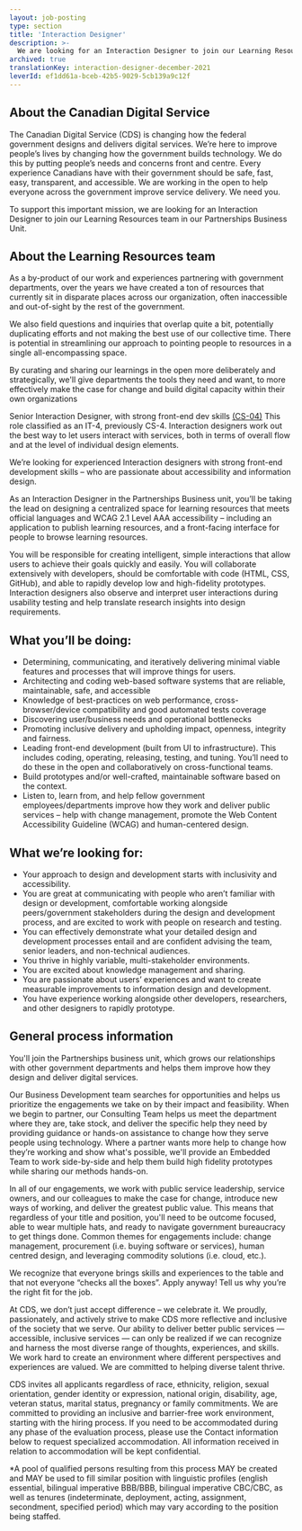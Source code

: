 ```yaml
---
layout: job-posting
type: section
title: 'Interaction Designer'
description: >-
  We are looking for an Interaction Designer to join our Learning Resources team in our Partnerships Business Unit. 
archived: true
translationKey: interaction-designer-december-2021
leverId: ef1dd61a-bceb-42b5-9029-5cb139a9c12f
---
```



## About the Canadian Digital Service

The Canadian Digital Service (CDS) is changing how the federal government designs and delivers digital services. We’re here to improve people’s lives by changing how the government builds technology. We do this by putting people’s needs and concerns front and centre. Every experience Canadians have with their government should be safe, fast, easy, transparent, and accessible. We are working in the open to help everyone across the government improve service delivery. We need you.

To support this important mission, we are looking for an Interaction Designer to join our Learning Resources team in our Partnerships Business Unit. 

## About the Learning Resources team

As a by-product of our work and experiences partnering with government departments, over the years we have created a ton of resources that currently sit in disparate places across our organization, often inaccessible and out-of-sight by the rest of the government. 

We also field questions and inquiries that overlap quite a bit, potentially duplicating efforts and not making the best use of our collective time. There is potential in streamlining our approach to pointing people to resources in a single all-encompassing space. 

By curating and sharing our learnings in the open more deliberately and strategically, we'll give departments the tools they need and want, to more effectively make the case for change and build digital capacity within their 
own organizations

Senior Interaction Designer, with strong front-end dev skills [(CS-04)](https://www.tbs-sct.gc.ca/agreements-conventions/view-visualiser-eng.aspx?id=1#tocxx327633) This role classified as an IT-4, previously 
CS-4. Interaction designers work out the best way to let users interact with services, both in terms of overall flow and at the level of individual design elements.

We’re looking for experienced Interaction designers with strong front-end development skills – who are passionate about accessibility and information design.

As an Interaction Designer in the Partnerships Business unit, you’ll be taking the lead on designing a centralized space for learning resources that meets official languages and WCAG 2.1 Level AAA accessibility – including an application to publish learning resources, and a front-facing interface for people to browse learning resources. 

You will be responsible for creating intelligent, simple interactions that allow users to achieve their goals quickly and easily. You will collaborate extensively with developers, should be comfortable with code (HTML, CSS, GitHub), and able to rapidly develop low and high-fidelity prototypes. Interaction designers also observe and interpret user interactions during usability testing and help translate research insights into design requirements.

## What you’ll be doing:

- Determining, communicating, and iteratively delivering minimal viable features and processes that will improve things for users. 
- Architecting and coding web-based software systems that are reliable, maintainable, safe, and accessible
- Knowledge of best-practices on web performance, cross-browser/device compatibility and good automated tests coverage
- Discovering user/business needs and operational bottlenecks
- Promoting inclusive delivery and upholding impact, openness, integrity and fairness.
- Leading front-end development (built from UI to infrastructure). This includes coding, operating, releasing, testing, and tuning. You’ll need to do these in the open and collaboratively on cross-functional teams. 
- Build prototypes and/or well-crafted, maintainable software based on the context. 
- Listen to, learn from, and help fellow government employees/departments improve how they work and deliver public services – help with change management, promote the Web Content Accessibility Guideline (WCAG) and human-centered design.

## What we’re looking for:

- Your approach to design and development starts with inclusivity and accessibility.
- You are great at communicating with people who aren’t familiar with design or development, comfortable working alongside peers/government stakeholders during the design and development process, and are excited to work with people on research and testing.
- You can effectively demonstrate what your detailed design and development processes entail and are confident advising the team, senior leaders, and non-technical audiences.
- You thrive in highly variable, multi-stakeholder environments.
- You are excited about knowledge management and sharing.
- You are passionate about users’ experiences and want to create measurable improvements to information design and development.
- You have experience working alongside other developers, researchers, and other designers to rapidly prototype.

## General process information
You'll join the Partnerships business unit, which grows our relationships with other government departments and helps them improve how they design and deliver digital services.  

Our Business Development team searches for opportunities and helps us prioritize the engagements we take on by their impact and feasibility. When we begin to partner, our Consulting Team helps us meet the department where they are, take stock, and deliver the specific help they need by providing guidance or hands-on assistance to change how they serve people using technology. Where a partner wants more help to change how they’re working and show what's possible, we'll provide an Embedded Team to work side-by-side and help them build high fidelity prototypes while sharing our methods hands-on. 

In all of our engagements, we work with public service leadership, service owners, and our colleagues to make the case for change, introduce new ways of working, and deliver the greatest public value. This means that regardless of your title and position, you'll need to be outcome focused, able to wear multiple hats, and ready to navigate government bureaucracy to get things done. Common themes for engagements include: change management, procurement (i.e. buying software or services), human centred design, and leveraging commodity solutions (i.e. cloud, etc.).

We recognize that everyone brings skills and experiences to the table and that not everyone “checks all the boxes”. Apply anyway! Tell us why you’re the right fit for the job.

At CDS, we don’t just accept difference – we celebrate it. We proudly, passionately, and actively strive to make CDS more reflective and inclusive of the society that we serve. Our ability to deliver better public services — accessible, inclusive services — can only be realized if we can recognize and harness the most diverse range of thoughts, experiences, and skills. We work hard to create an environment where different perspectives and experiences are valued. We are committed to helping diverse talent thrive.

CDS invites all applicants regardless of race, ethnicity, religion, sexual orientation, gender identity or expression, national origin, disability, age, veteran status, marital status, pregnancy or family commitments. We are committed to providing an inclusive and barrier-free work environment, starting with the hiring process. If you need to be accommodated during any phase of the evaluation process, please use the Contact information below to request specialized accommodation. All information received in relation to accommodation will be kept confidential.

*A pool of qualified persons resulting from this process MAY be created and MAY be used to fill similar position with linguistic profiles (english essential, bilingual imperative BBB/BBB, bilingual imperative CBC/CBC, as well as tenures (indeterminate, deployment, acting, assignment, secondment, specified period) which may vary according to the position being staffed.






